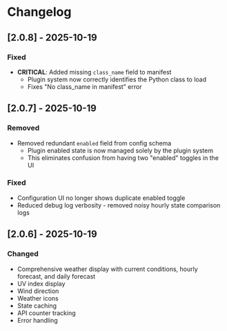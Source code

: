 # Changelog

## [2.0.8] - 2025-10-19

### Fixed
- **CRITICAL**: Added missing `class_name` field to manifest
  - Plugin system now correctly identifies the Python class to load
  - Fixes "No class_name in manifest" error

## [2.0.7] - 2025-10-19

### Removed
- Removed redundant `enabled` field from config schema
  - Plugin enabled state is now managed solely by the plugin system
  - This eliminates confusion from having two "enabled" toggles in the UI

### Fixed
- Configuration UI no longer shows duplicate enabled toggle
- Reduced debug log verbosity - removed noisy hourly state comparison logs

## [2.0.6] - 2025-10-19

### Changed
- Comprehensive weather display with current conditions, hourly forecast, and daily forecast
- UV index display
- Wind direction
- Weather icons
- State caching
- API counter tracking
- Error handling


